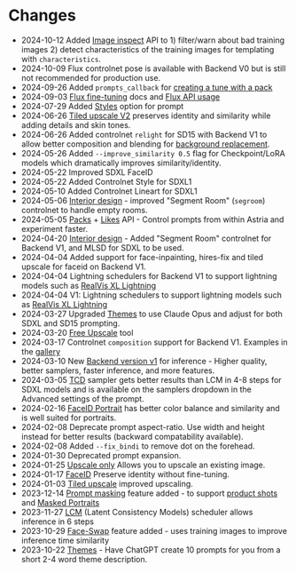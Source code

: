 # Changes

* 2024-10-12 Added [Image inspect](/docs/api/images/inspect/) API to 1) filter/warn about bad training images 2) detect characteristics of the training images for templating with `characteristics`.
* 2024-10-09 Flux controlnet pose is available with Backend V0 but is still not recommended for production use.
* 2024-09-26 Added `prompts_callback` for [creating a tune with a pack](/docs/api/pack/tunes/create/)
* 2024-09-03 [Flux fine-tuning](/docs/use-cases/flux-finetuning/) docs and [Flux API usage](/docs/api/flux-api)
* 2024-07-29 Added [Styles](/docs/features/styles) option for prompt
* 2024-06-26 [Tiled upscale V2](/docs/features/tiled-upscale) preserves identity and similarity while adding details and skin tones.
* 2024-06-26 Added controlnet `relight` for SD15 with Backend V1 to allow better composition and blending for [background replacement](/docs/use-cases/product-shots/).
* 2024-05-26 Added `--improve_similarity 0.5` flag for Checkpoint/LoRA models which dramatically improves similarity/identity.
* 2024-05-22 Improved SDXL FaceID
* 2024-05-22 Added Controlnet Style for SDXL1 
* 2024-05-10 Added Controlnet Lineart for SDXL1 
* 2024-05-06 [Interior design](/docs/use-cases/room-redesign) - improved "Segment Room" (`segroom`) controlnet to handle empty rooms. 
* 2024-05-05 [Packs](/docs/api/pack/pack/) + [Likes](/docs/api/like/create/) API - Control prompts from within Astria and experiment faster. 
* 2024-04-20 [Interior design](/docs/use-cases/room-redesign) - Added "Segment Room" controlnet for Backend V1, and MLSD for SDXL to be used. 
* 2024-04-04 Added support for face-inpainting, hires-fix and tiled upscale for faceid on Backend V1. 
* 2024-04-04 Lightning schedulers for Backend V1 to support lightning models such as [RealVis XL Lightning](https://www.astria.ai/gallery/tunes/1194447/prompts) 
* 2024-04-04 V1: Lightning schedulers to support lightning models such as [RealVis XL Lightning](https://www.astria.ai/gallery/tunes/1194447/prompts) 
* 2024-03-27 Upgraded [Themes](https://www.astria.ai/themes) to use Claude Opus and adjust for both SDXL and SD15 prompting.
* 2024-03-20 [Free Upscale](https://astria.ai/upscale) tool
* 2024-03-17 Controlnet `composition` support for Backend V1. Examples in the [gallery](https://www.astria.ai/gallery?controlnet=composition)
* 2024-03-10 New [Backend version v1](/docs/features/backend-v1) for inference - Higher quality, better samplers, faster inference, and more features.
* 2024-03-05 [TCD](https://github.com/jabir-zheng/TCD) sampler gets better results than LCM in 4-8 steps for SDXL models and is available on the samplers dropdown in the Advanced settings of the prompt.
* 2024-02-16 [FaceID Portrait](/docs/features/faceid) has better color balance and similarity and is well suited for portraits.
* 2024-02-08 Deprecate prompt aspect-ratio. Use width and height instead for better results (backward compatability available).
* 2024-02-08 Added `--fix_bindi` to remove dot on the forehead.
* 2024-01-30 Deprecated prompt expansion.
* 2024-01-25 [Upscale only](/docs/use-cases/upscale) Allows you to upscale an existing image.
* 2024-01-17 [FaceID](/docs/features/faceid) Preserve identity without fine-tuning.
* 2024-01-03 [Tiled upscale](/docs/features/tiled-upscale) improved upscaling.
* 2023-12-14 [Prompt masking](/docs/features/prompt-masking) feature added - to support [product shots](/docs/use-cases/product-shots) and [Masked Portraits](/docs/use-cases/masked-portraits)
* 2023-11-27 [LCM](/docs/features/lcm) (Latent Consistency Models) scheduler allows inference in 6 steps 
* 2023-10-29 [Face-Swap](/docs/features/face-swap) feature added - uses training images to improve inference time similarity
* 2023-10-22 [Themes](https://www.astria.ai/themes) - Have ChatGPT create 10 prompts for you from a short 2-4 word theme description.
